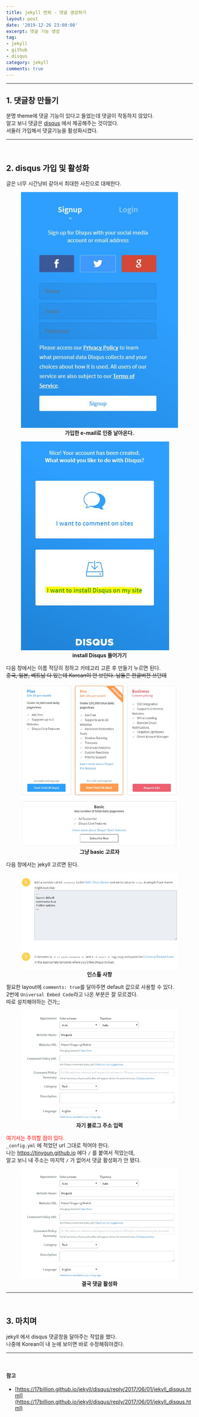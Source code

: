 ```yaml
---
title: jekyll 번외 - 댓글 생성하기
layout: post
date: '2019-12-26 23:00:00'
excerpt: 댓글 기능 생성
tag:
- jekyll
- github
- disqus
category: jekyll
comments: true
---
```


---

## **1. 댓글창 만들기**

분명 theme에 댓글 기능이 있다고 들었는데 댓글이 작동하지 않았다.<br>알고 보니 댓글은 [disqus](https://disqus.com/) 에서 제공해주는 것이었다.<br>서둘러 가입해서 댓글기능을 활성화시켰다.

---

<br>

## 2. disqus 가입 및 활성화

글은 너무 시간낭비 같아서 최대한 사진으로 대체한다.

<figure>
    <a href="\posts_image\jekyll_guide\disqus_sign.JPG"><img src="\posts_image\jekyll_guide\disqus_sign.JPG"></a>
    <figcaption><center><b>가입한 e-mail로 인증 날아온다.</b></center></figcaption>
</figure>

<figure>
    <a href="\posts_image\jekyll_guide\disqus_start.JPG"><img src="\posts_image\jekyll_guide\disqus_start.JPG"></a>
    <figcaption><center><b>install Disqus 들어가기</b></center></figcaption>
</figure>

다음 창에서는 이름 적당히 정하고 카테고리 고른 후 만들기 누르면 된다.<br>~~중국, 일본, 베트남 다 있는데 Korean이 안 보인다. 남들은 한글버전 쓰던데~~

<figure>
    <a href="\posts_image\jekyll_guide\disqus_price.JPG"><img src="\posts_image\jekyll_guide\disqus_price.JPG"></a>
    <figcaption><center><b>그냥 basic 고르자</b></center></figcaption>
</figure>

다음 창에서는 jekyll 고르면 된다.<br>

<figure>
    <a href="\posts_image\jekyll_guide\disqus_install.JPG"><img src="\posts_image\jekyll_guide\disqus_install.JPG"></a>
    <figcaption><center><b>인스톨 사항</b></center></figcaption>
</figure>

필요한 layout에 `comments: true`를 달아주면 default 값으로 사용할 수 있다.<br>2번에 `Universal Embed Code`라고 나온 부분은 잘 모르겠다.<br>따로 설치해야하는 건가;;

<figure> 
    <a href="\posts_image\jekyll_guide\disqus_set.JPG"><img src="\posts_image\jekyll_guide\disqus_set.JPG"></a>
    <figcaption><center><b>자기 블로그 주소 입력</b></center></figcaption>
</figure>

<span style="color:#ff0000">여기서는 주의할 점이 있다.</span><br>`_config.yml` 에 적었던 url 그대로 적어야 한다.<br>나는 https://tinygun.github.io 에다 `/` 를 붙여서 적었는데, <br>알고 보니 내 주소는 마지막 `/` 가 없어서 댓글 활성화가 안 됐다.

<figure> 
    <a href="\posts_image\jekyll_guide\disqus_set.JPG"><img src="\posts_image\jekyll_guide\disqus_set.JPG"></a>
    <figcaption><center><b>결국 댓글 활성화</b></center></figcaption>
</figure>

---

<br>

## 3. 마치며

jekyll 에서 disqus 댓글창을 달아주는 작업을 했다.<br>나중에 Korean이 내 눈에 보이면 바로 수정해줘야겠다.



---

<br>

#### 참고

- [https://17billion.github.io/jekyll/disqus/reply/2017/06/01/jekyll_disqus.html](https://17billion.github.io/jekyll/disqus/reply/2017/06/01/jekyll_disqus.html)




